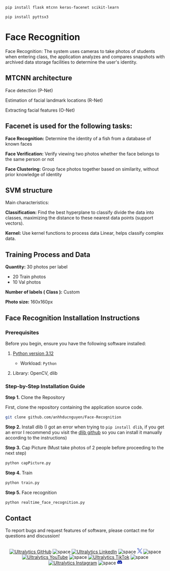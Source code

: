 
```
pip install flask mtcnn keras-facenet scikit-learn
```

```
pip install pyttsx3
```
# Face Recognition

Face Recognition: The system uses cameras to take photos of students when entering class, the application analyzes and compares snapshots with archived data storage facilities to determine the user's identity.

## MTCNN architecture

Face detection (P-Net)

Estimation of facial landmark locations (R-Net)

Extracting facial features (O-Net)

## Facenet is used for the following tasks:

**Face Recognition:** Determine the identity of a fish from a database of known faces

**Face Verification:** Verify viewing two photos whether the face belongs to the same person or not

**Face Clustering:** Group face photos together based on similarity, without prior knowledge of identity

## SVM structure

Main characteristics:

**Classification:** Find the best hyperplane to classify divide the data into classes, maximizing the distance to these nearest data points (support vectors).

**Kernel:** Use kernel functions to process data Linear, helps classify complex data.

## Training Process and Data

**Quantity:** 30 photos per label
- 20 Train photos
- 10 Val photos

**Number of labels ( Class ):** Custom

**Photo size:** 160x160px

## Face Recognition Installation Instructions

### Prerequisites
Before you begin, ensure you have the following software installed:

1. [Python version 3.12](https://www.python.org/)
   - Workload: `Python`
     
2. Library: OpenCV, dlib
  
### Step-by-Step Installation Guide

**Step 1.** Clone the Repository

   First, clone the repository containing the application source code.

   ```bash
   git clone github.com/anhhducnguyen/Face-Recognition
   ```

**Step 2.** Install dlib (I got an error when trying to `pip install dlib`, if you get an error I recommend you visit the [dlib github](https://github.com/z-mahmud22/Dlib_Windows_Python3.x) so you can install it manually according to the instructions)

**Step 3.** Cap Picture (Must take photos of 2 people before proceeding to the next step)
```bash
python capPicture.py
```

**Step 4.** Train
```bash
python train.py
```

**Step 5.** Face recognition
 ```bash
python realtime_face_recognition.py
 ```


## <div align="left">Contact</div>

To report bugs and request features of software, please contact me for questions and discussion!

<br>
<div align="center">
  <a href="#"><img src="https://github.com/ultralytics/assets/raw/main/social/logo-social-github.png" width="3%" alt="Ultralytics GitHub"></a>
  <img src="https://github.com/ultralytics/assets/raw/main/social/logo-transparent.png" width="3%" alt="space">
  <a href="#"><img src="https://github.com/ultralytics/assets/raw/main/social/logo-social-linkedin.png" width="3%" alt="Ultralytics LinkedIn"></a>
  <img src="https://github.com/ultralytics/assets/raw/main/social/logo-transparent.png" width="3%" alt="space">
  <a href="#"><img src="https://github.com/ultralytics/assets/raw/main/social/logo-social-twitter.png" width="3%" alt="Ultralytics Twitter"></a>
  <img src="https://github.com/ultralytics/assets/raw/main/social/logo-transparent.png" width="3%" alt="space">
  <a href="#"><img src="https://github.com/ultralytics/assets/raw/main/social/logo-social-youtube.png" width="3%" alt="Ultralytics YouTube"></a>
  <img src="https://github.com/ultralytics/assets/raw/main/social/logo-transparent.png" width="3%" alt="space">
  <a href="#"><img src="https://github.com/ultralytics/assets/raw/main/social/logo-social-tiktok.png" width="3%" alt="Ultralytics TikTok"></a>
  <img src="https://github.com/ultralytics/assets/raw/main/social/logo-transparent.png" width="3%" alt="space">
  <a href="#"><img src="https://github.com/ultralytics/assets/raw/main/social/logo-social-instagram.png" width="3%" alt="Ultralytics Instagram"></a>
  <img src="https://github.com/ultralytics/assets/raw/main/social/logo-transparent.png" width="3%" alt="space">
  <a href="#"><img src="https://github.com/ultralytics/assets/raw/main/social/logo-social-discord.png" width="3%" alt="Ultralytics Discord"></a>
</div>



